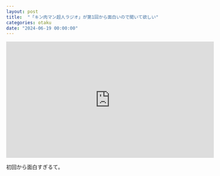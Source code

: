 ```yaml
---
layout: post
title:  "「キン肉マン超人ラジオ」が第1回から面白いので聞いて欲しい"
categories: otaku
date: "2024-06-19 00:00:00"
---
```


<iframe width="560" height="315" src="https://www.youtube.com/embed/NSo-9VoHdnU?si=NgS-5JAutqu51KzQ" title="YouTube video player" frameborder="0" allow="accelerometer; autoplay; clipboard-write; encrypted-media; gyroscope; picture-in-picture; web-share" referrerpolicy="strict-origin-when-cross-origin" allowfullscreen></iframe>

初回から面白すぎるて。


